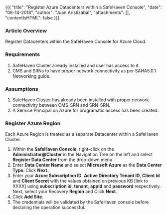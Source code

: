 {{{
  "title": "Register Azure Datacenters within a SafeHaven Console",
  "date": "06-14-2018",
  "author": "Juan Aristizabal",
  "attachments": [],
  "contentIsHTML": false
}}}

### Article Overview
Register Datacenters within the SafeHaven Console for Azure Cloud.

### Requirements
1. SafeHaven Cluster already installed and user has access to it.
2. CMS and SRNs to have proper network connectivity as per SAHA5.0.1 Networking guide.

### Assumptions
1. SafeHaven Cluster has already been installed with proper network connectivity between CMS-SRN and SRN-SRN.
2. A Service Principal on Azure for programatic access has been created.

### Register Azure Region
Each Azure Region is treated as a separate Datacenter within a SafeHaven Cluster.

1. Within the **SafeHaven Console**, right-click on the **Administrator@Cluster** in the Navigation Tree on the left and select **Register Data Center** from the drop-down menu.
2. Enter **Data Center Name** and select **Microsoft Azure** as the **Data Center Type**. Click **Next**.
3. Enter your **Azure Subscription ID**,  **Active Directory Tenant ID**, **Client Id** and **Client Secret** with the values obtained on previous KB [link to XXXX] using **subscription id**, **tenant**, **appId** and **password** respectively. Next, select your Recovery **Region** and Click **Next**.
5. Click **Add Site**.
6. The credentials will be validated by the SafeHaven console before declaring the operation successful.
